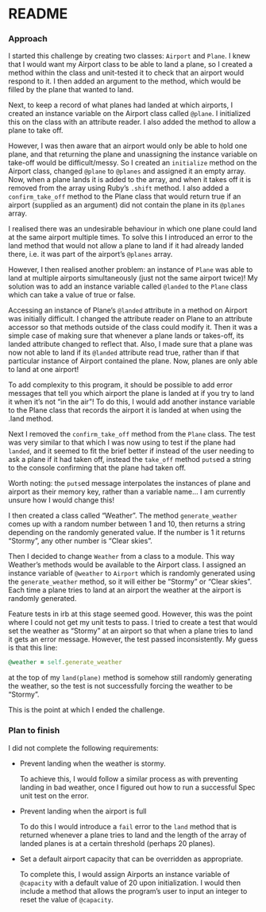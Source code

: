 # README

### Approach

I started this challenge by creating two classes: `Airport` and `Plane`. I knew that I would want my Airport class to be able to land a plane, so I created a method within the class and unit-tested it to check that an airport would respond to it. I then added an argument to the method, which would be filled by the plane that wanted to land.

Next, to keep a record of what planes had landed at which airports, I created an instance variable on the Airport class called `@plane`. I initialized this on the class with an attribute reader. I also added the method to allow a plane to take off.

However, I was then aware that an airport would only be able to hold one plane, and that returning the plane and unassigning the instance variable on take-off would be difficult/messy. So I created an `initialize` method on the Airport class, changed `@plane` to `@planes` and assigned it an empty array. Now, when a plane lands it is added to the array, and when it takes off it is removed from the array using Ruby’s `.shift` method. I also added a `confirm_take_off` method to the Plane class that would return true if an airport (supplied as an argument) did not contain the plane in its `@planes` array.

I realised there was an undesirable behaviour in which one plane could land at the same airport multiple times. To solve this I introduced an error to the land method that would not allow a plane to land if it had already landed there, i.e. it was part of the airport’s `@planes` array.

However, I then realised another problem: an instance of `Plane` was able to land at multiple airports simultaneously (just not the same airport twice)! My solution was to add an instance variable called `@landed` to the `Plane` class which can take a value of true or false.

Accessing an instance of Plane’s `@landed` attribute in a method on Airport was initially difficult. I changed the attribute reader on Plane to an attribute accessor so that methods outside of the class could modify it. Then it was a simple case of making sure that whenever a plane lands or takes-off, its landed attribute changed to reflect that. Also, I made sure that a plane was now not able to land if its `@landed` attribute read true, rather than if that particular instance of Airport contained the plane. Now, planes are only able to land at one airport!

To add complexity to this program, it should be possible to add error messages that tell you which airport the plane is landed at if you try to land it when it’s not “in the air”! To do this, I would add another instance variable to the Plane class that records the airport it is landed at when using the .land method.

Next I removed the `confirm_take_off` method from the `Plane` class. The test was very similar to that which I was now using to test if the plane had `landed`, and it seemed to fit the brief better if instead of the user needing to ask a plane if it had taken off, instead the `take_off` method `puts`ed a string to the console confirming that the plane had taken off.

Worth noting: the `puts`ed message interpolates the instances of plane and airport as their memory key, rather than a variable name… I am currently unsure how I would change this!

I then created a class called “Weather”. The method `generate_weather` comes up with a random number between 1 and 10, then returns a string depending on the randomly generated value. If the number is 1 it returns “Stormy”, any other number is “Clear skies”.

Then I decided to change `Weather` from a class to a module. This way Weather’s methods would be available to the Airport class. I assigned an instance variable of `@weather` to `Airport` which is randomly generated using the `generate_weather` method, so it will either be “Stormy” or “Clear skies”. Each time a plane tries to land at an airport the weather at the airport is randomly generated.

Feature tests in irb at this stage seemed good. However, this was the point where I could not get my unit tests to pass. I tried to create a test that would set the weather as “Stormy” at an airport so that when a plane tries to land it gets an error message. However, the test passed inconsistently. My guess is that this line:

```ruby
@weather = self.generate_weather
```

at the top of my `land(plane)` method is somehow still randomly generating the weather, so the test is not successfully forcing the weather to be “Stormy”.

This is the point at which I ended the challenge.

### Plan to finish

I did not complete the following requirements:

- Prevent landing when the weather is stormy.

	To achieve this, I would follow a similar process as with preventing landing in bad weather, once I figured out how to run a successful Spec unit test on the error.

- Prevent landing when the airport is full

	To do this I would introduce a `fail` error to the `land` method that is returned whenever a plane tries to land and the length of the array of landed planes is at a certain threshold (perhaps 20 planes).

- Set a default airport capacity that can be overridden as appropriate.

	To complete this, I would assign Airports an instance variable of `@capacity` with a default value of 20 upon initialization. I would then include a method that allows the program’s user to input an integer to reset the value of `@capacity`.
